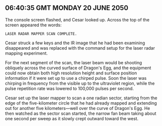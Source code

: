 ## 06:40:35 GMT MONDAY 20 JUNE 2050
The console screen flashed, and Cesar looked up. Across the top of the screen appeared the words:

    LASER RADAR MAPPER SCAN COMPLETE.

Cesar struck a few keys and the IR image that he had been examining disappeared and was replaced with the command setup for the laser radar mapping experiment.

For the next segment of the scan, the laser beam would be shooting obliquely across the curved surface of Dragon's Egg, and the equipment could now obtain both high resolution height and surface position information if it were set up to use a chirped pulse. Soon the laser was chirping in frequency from the visible up to the ultraviolet region, while the pulse repetition rate was lowered to 100,000 pulses per second.

Cesar set up the laser mapper to scan a one radian sector, starting from the edge of the five-kilometer circle that he had already mapped and extending out for another five kilometers&mdash;well over the curve of Dragon's Egg. He then watched as the sector scan started, the narrow fan beam taking about one second per sweep as it slowly crept outward toward the west.